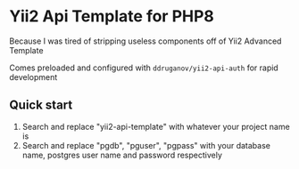 # Yii2 Api Template for PHP8

Because I was tired of stripping useless components off of Yii2 Advanced Template

Comes preloaded and configured with `ddruganov/yii2-api-auth` for rapid development

## Quick start

1. Search and replace "yii2-api-template" with whatever your project name is
2. Search and replace "pgdb", "pguser", "pgpass" with your database name, postgres user name and password respectively
